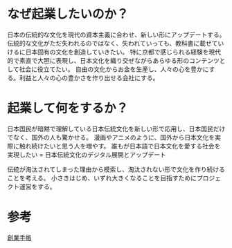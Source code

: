 # なぜ起業したいのか？

日本の伝統的な文化を現代の資本主義に合わせ、新しい形にアップデートする。
伝統的な文化がただ失われるのではなく、失われていっても、教科書に載せていけるに日本固有の文化を創造していきたい。
特に京都で感じられる経験を現代的で素直で大胆に表現し、日本文化を織り交ぜながらあらゆる形のコンテンツとして社会に役立てたい。
自由の文化からお金を生産し、人々の心を豊かにする。利益と人々の心の豊かさを作り出せる会社にする。

# 起業して何をするか？

日本国民が暗黙で理解している日本伝統文化を新しい形で応用し、日本国民だけでなく、国外の人も驚かせる。
漫画やアニメのように、国外から日本文化を実際に触れ続けたいと思う人を増やす。
誰もが日本語で日本文化を愛する社会を実現したい = 日本伝統文化のデジタル展開とアップデート

伝統が淘汰されてしまった理由から模索し、淘汰されない形で文化を作り続けることを考える。
小さきはじめ、いずれ大きくなることを目指すためにプロジェクト運営をする。

# 参考
[創業手帳](https://sogyotecho.jp/flotation/)